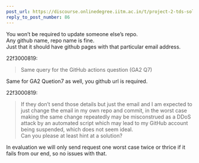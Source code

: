 ```yaml
---
post_url: https://discourse.onlinedegree.iitm.ac.in/t/project-2-tds-solver-discussion-thread/169029/89
reply_to_post_number: 86
---
```

You won’t be required to update someone else’s repo.  
Any github name, repo name is fine.  
Just that it should have github pages with that particular email address.

 22f3000819:

> Same query for the GitHub actions question (GA2 Q7)

Same for GA2 Quetion7 as well, you github url is required.

 22f3000819:

> If they don’t send those details but just the email and I am expected to just change the email in my own repo and commit, in the worst case making the same change repeatedly may be misconstrued as a DDoS attack by an automated script which may lead to my GitHub account being suspended, which does not seem ideal.  
> Can you please at least hint at a solution?

In evaluation we will only send request one worst case twice or thrice if it fails from our end, so no issues with that.